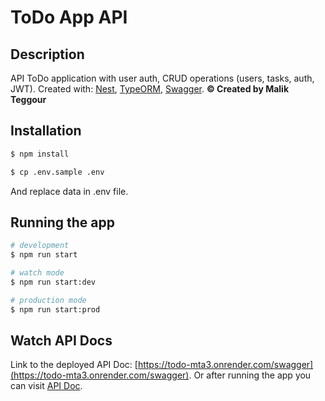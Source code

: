 # ToDo App API

## Description

API ToDo application with user auth, CRUD operations (users, tasks, auth, JWT).
Created with: [Nest](https://docs.nestjs.com/), [TypeORM](https://typeorm.io/), [Swagger](https://docs.nestjs.com/openapi/introduction).
**© Created by Malik Teggour**

## Installation

```bash
$ npm install

$ cp .env.sample .env
```

And replace data in .env file.

## Running the app

```bash
# development
$ npm run start

# watch mode
$ npm run start:dev

# production mode
$ npm run start:prod
```

## Watch API Docs

Link to the deployed API Doc: [https://todo-mta3.onrender.com/swagger](https://todo-mta3.onrender.com/swagger).
Or after running the app you can visit [API Doc](http://localhost:3333/swagger).
